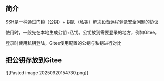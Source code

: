 ## 简介
SSH是一种通过门锁（公钥）+ 钥匙（私钥）解决设备远程登录安全问题的协议

使用时，一般先在本地生成公钥+私钥。公钥放到需要登录的地方，例如Gitee。

登录时使用私钥登陆，Gitee使用配置的公钥与私钥进行对比

## 把公钥存放到Gitee
![[Pasted image 20250920154730.png]]